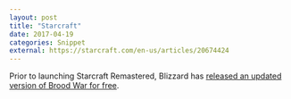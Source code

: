 ```yaml
---
layout: post
title: "Starcraft"
date: 2017-04-19
categories: Snippet
external: https://starcraft.com/en-us/articles/20674424
---
```

Prior to launching Starcraft Remastered, Blizzard has [released an updated version of Brood War for free](https://starcraft.com/en-us/articles/20674424).

